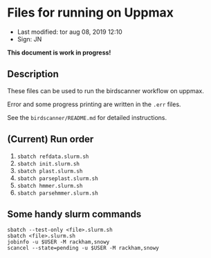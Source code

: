 # Files for running on Uppmax

- Last modified: tor aug 08, 2019  12:10
- Sign: JN

**This document is work in progress!**

## Description

These files can be used to run the birdscanner workflow on uppmax.

Error and some progress printing are written in the `.err` files.

See the `birdscanner/README.md` for detailed instructions.

## (Current) Run order

1. `sbatch refdata.slurm.sh`
2. `sbatch init.slurm.sh`
3. `sbatch plast.slurm.sh`
4. `sbatch parseplast.slurm.sh`
5. `sbatch hmmer.slurm.sh`
6. `sbatch parsehmmer.slurm.sh`

## Some handy slurm commands
    
    sbatch --test-only <file>.slurm.sh
    sbatch <file>.slurm.sh
    jobinfo -u $USER -M rackham,snowy
    scancel --state=pending -u $USER -M rackham,snowy

